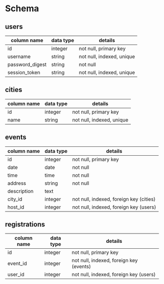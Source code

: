 # Schema

## users
column name     | data type | details
----------------|-----------|---------
id              | integer   | not null, primary key
username        | string    | not null, indexed, unique
password_digest | string    | not null
session_token   | string    | not null, indexed, unique

## cities
column name     | data type | details
----------------|-----------|---------
id              | integer   | not null, primary key
name            | string    | not null, indexed, unique


## events
column name     | data type | details
----------------|-----------|---------
id              | integer   | not null, primary key
date            | date      | not null
time            | time      | not null
address         | string    | not null
description     | text      |
city_id         | integer   | not null, indexed, foreign key (cities)
host_id         | integer   | not null, indexed, foreign key (users)


## registrations
column name     | data type | details
----------------|-----------|---------
id              | integer   | not null, primary key
event_id        | integer   | not null, indexed, foreign key (events)
user_id         | integer   | not null, indexed, foreign key (users)
